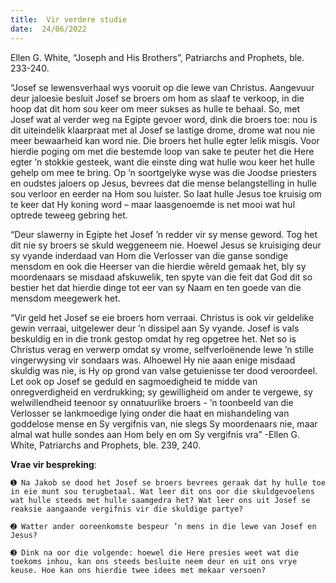 ```yaml
---
title:  Vir verdere studie
date:  24/06/2022
---
```


Ellen G. White, “Joseph and His Brothers”, Patriarchs and Prophets, ble. 233-240.

“Josef se lewensverhaal wys vooruit op die lewe van Christus. Aangevuur deur jaloesie besluit Josef se broers om hom as slaaf te verkoop, in die hoop dat dit hom sou keer om meer sukses as hulle te behaal. So, met Josef wat al verder weg na Egipte gevoer word, dink die broers toe: nou is dit uiteindelik klaarpraat met al Josef se lastige drome, drome wat nou nie meer bewaarheid kan word nie. Die broers het hulle egter lelik misgis. Voor hierdie poging om met die bestemde loop van sake te peuter het die Here egter ’n stokkie gesteek, want die einste ding wat hulle wou keer het hulle gehelp om mee te bring. Op ’n soortgelyke wyse was die Joodse priesters en oudstes jaloers op Jesus, bevrees dat die mense belangstelling in hulle sou verloor en eerder na Hom sou luister. So laat hulle Jesus toe kruisig om te keer dat Hy koning word – maar laasgenoemde is net mooi wat hul optrede teweeg gebring het.

“Deur slawerny in Egipte het Josef ’n redder vir sy mense geword. Tog het dit nie sy broers se skuld weggeneem nie. Hoewel Jesus se kruisiging deur sy vyande inderdaad van Hom die Verlosser van die ganse sondige mensdom en ook die Heerser van die hierdie wêreld gemaak het, bly sy moordenaars se misdaad afskuwelik, ten spyte van die feit dat God dit so bestier het dat hierdie dinge tot eer van sy Naam en ten goede van die mensdom meegewerk het.

“Vir geld het Josef se eie broers hom verraai. Christus is ook vir geldelike gewin verraai, uitgelewer deur ’n dissipel aan Sy vyande. Josef is vals beskuldig en in die tronk gestop omdat hy reg opgetree het. Net so is Christus verag en verwerp omdat sy vrome, selfverloënende lewe ’n stille vingerwysing vir sondaars was. Alhoewel Hy nie aaan enige misdaad skuldig was nie, is Hy op grond van valse getuienisse ter dood veroordeel. Let ook op Josef se geduld en sagmoedigheid te midde van onregverdigheid en verdrukking; sy gewilligheid om ander te vergewe, sy welwillendheid teenoor sy onnatuurlike broers - ’n toonbeeld van die Verlosser se lankmoedige lying onder die haat en mishandeling van goddelose mense en Sy vergifnis van, nie slegs Sy moordenaars nie, maar almal wat hulle sondes aan Hom bely en om Sy vergifnis vra” -Ellen G. White, Patriarchs and Prophets, ble. 239, 240.

**Vrae vir bespreking**:

`➊ Na Jakob se dood het Josef se broers bevrees geraak dat hy hulle toe in eie munt sou terugbetaal. Wat leer dit ons oor die skuldgevoelens wat hulle steeds met hulle saamgedra het? Wat leer ons uit Josef se reaksie aangaande vergifnis vir die skuldige partye?  `

`➋ Watter ander ooreenkomste bespeur ’n mens in die lewe van Josef en Jesus? `

`➌ Dink na oor die volgende: hoewel die Here presies weet wat die toekoms inhou, kan ons steeds besluite neem deur en uit ons vrye keuse. Hoe kan ons hierdie twee idees met mekaar versoen?  `